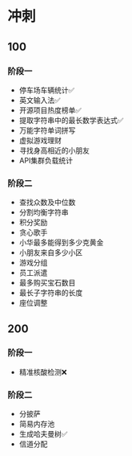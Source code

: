 # 冲刺

## 100

### 阶段一

+ 停车场车辆统计✅
+ 英文输入法✅
+ 开源项目热度榜单✅
+ 提取字符串中的最长数学表达式✅
+ 万能字符单词拼写
+ 虚拟游戏理财
+ 寻找身高相近的小朋友
+ API集群负载统计

### 阶段二

+ 查找众数及中位数
+ 分割均衡字符串
+ 积分奖励
+ 贪心歌手
+ 小华最多能得到多少克黄金
+ 小朋友来自多少小区
+ 游戏分组
+ 员工派遣
+ 最多购买宝石数目
+ 最长子字符串的长度
+ 座位调整

## 200

### 阶段一

+ 精准核酸检测❌

### 阶段二

+ 分披萨
+ 简易内存池
+ 生成哈夫曼树✅
+ 信道分配



